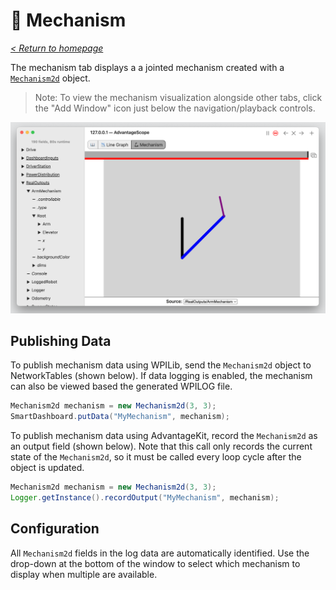 # 🦾 Mechanism

_[< Return to homepage](/docs/INDEX.md)_

The mechanism tab displays a a jointed mechanism created with a [`Mechanism2d`](https://docs.wpilib.org/en/stable/docs/software/dashboards/glass/mech2d-widget.html) object.

> Note: To view the mechanism visualization alongside other tabs, click the "Add Window" icon just below the navigation/playback controls.

![Overview of mechanism tab](/docs/resources/mechanism/mechanism-1.png)

## Publishing Data

To publish mechanism data using WPILib, send the `Mechanism2d` object to NetworkTables (shown below). If data logging is enabled, the mechanism can also be viewed based the generated WPILOG file.

```java
Mechanism2d mechanism = new Mechanism2d(3, 3);
SmartDashboard.putData("MyMechanism", mechanism);
```

To publish mechanism data using AdvantageKit, record the `Mechanism2d` as an output field (shown below). Note that this call only records the current state of the `Mechanism2d`, so it must be called every loop cycle after the object is updated.

```java
Mechanism2d mechanism = new Mechanism2d(3, 3);
Logger.getInstance().recordOutput("MyMechanism", mechanism);
```

## Configuration

All `Mechanism2d` fields in the log data are automatically identified. Use the drop-down at the bottom of the window to select which mechanism to display when multiple are available.
